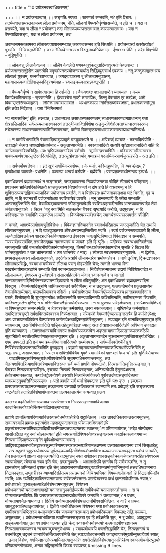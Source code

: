 +++
title = "10 प्रयोजनवत्त्वाधिकरणम्"

+++
।। न प्रयोजनवत्त्वात् ।। सङ्गतिः स्पष्टा । कारणत्वं सम्भवति, न? इति विचारः । तदर्थमवाप्तसमस्तकामस्य लीला प्रयोजनम्, नेति, लीलायां वैषम्यनैर्घृण्येप्रसज्येते, न इति च । यदा न प्रसज्येते, यदा च लीला न प्रयोजनम् तदा लीलारूपव्यापारासम्भवात् कारणत्वासम्भवः । यदा न वैषम्यादिप्रसङ्गः, यदा च लीला प्रयोजनम्, तदा

अवाप्तसमस्तकामस्य लीलारूपव्यापारसम्भवात् कारणत्वसम्भव इति सिध्यति । प्रयोजनवत्त्वं कस्येत्यपेक्षां पूरयति - विचित्रसृष्टेरिति । तस्य नेतिपदेनान्वयस्य विरुद्धत्वादभिप्रेतमाह - ईश्वरस्य चेति । तदेव विवृणोति - बुद्धिपूर्वेति ।

।। लोकवत्तु लीलाकैवल्यम् ।। लीलैव केवलेति पणबन्धपूर्वकद्यूतादिव्यावृत्त्यर्तः केवलशब्दः । प्रयोजनान्तरानुद्देशेन प्रवृत्तत्वेपि यदृच्छोपनतप्रयोजनस्यार्थात् सिद्धिव्युदासार्थ एवकारः । ननु कन्तुकाद्यारम्भस्य लीलात्वं युक्त्तम्, यत्नगौरवाभावात् । जगद्य्वापारस्य तु लीलात्वमनुपपन्नम्, महायासरूपत्वादितिशङ्कानिवृत्त्यर्थमाह - स्वसङ्कल्पमात्राऽवक्लृप्तेति ।

।। वैषम्यनैर्घृण्ये न सापेक्षत्वात्तथा हि दर्शयति ।। वैषम्यशब्दः पक्षपातशब्देन व्याख्यातः । कस्य किमपेक्ष्यमित्यत्राह - सृज्यमानेति । ईश्वरश्चेन्न सृष्टौ कमर्सापेक्षः, किन्तु वैषम्यांश एव तदपेक्षा, अतो विषमसृष्टेरित्यध्याहृतम् । निमित्तमात्रमेवासाविति - अप्रधानकारणं निमित्तशब्दविवक्षितम्, प्रधानकारणीभूता इति तत्रैव निर्द्देशात् । यथा "निमित्तमात्रं

भव सव्यसाचिन्' इति, तदनवत् । प्राधान्यञ्च असाधारणकारणत्वम् साधारणकारणत्वमप्राधान्यम् यथा क्षेत्रसलिलादिकं सर्वसस्यसाधारणकारणं तत्तद्बीजशक्त्तिविशेषा अङ्कुरविशेशेत्पत्तावसाधारणकारणम् तथेश्वरस्य साधारणकारणत्वान्निमित्तमात्रत्वम्, कर्मणां विषमसृष्टयसाधारणकारणत्वात्प्राधान्यमित्यर्थः ।

।। न कर्माविभागादिति चेत्रान्नादित्वादुपपद्यते चाप्युपलभ्यते च ।। अपिशब्दं व्याचष्टे - तदनादित्वेपीति - उपपद्यते चेत्यत्र चशब्दाभिप्रेतार्थमाह - अकृताभ्यागमेति । स्वरूपानादित्वे सत्यपि सृष्टिप्रवाहानादित्वे सति हि कर्मप्रवाहानादित्वसिद्धिः, अतः सृष्टिप्रवाहानादित्वं दर्शयति - सूर्याचन्द्रमसाविति । प्रतिकल्पमधीतस्यास्य वाक्यस्यार्थवत्त्वात्सृष्टेरनादित्वसिद्धिः, तत्तत्सूत्रोक्त्तानर्थान् यथाक्रमं वदन्नधिकरणार्थसुपसंहरति - अत इति ।

।। सर्वधर्मोपपत्तेश्च ।। इदं सूत्रं सर्वाधिकरणशेषम् । के धर्माः, कस्मिन्नुपपत्तिः, किं व्यवच्छेद्यम् ? इत्यपेक्षायां व्याचष्टे- प्रधानेति । पञ्चम्या अन्वयं दर्शयति - ब्रह्मैवेति । परमप्रकृतसाध्येनान्वय इत्यर्थः ।।

इदमधिकरणं ब्रह्माज्ञानपक्षे न सङ्गच्छते, जगद्य्वापारस्य निष्प्रयोजनतया चोदिते लीलात्वेन परिहारात् । प्रपञ्चस्य भ्रान्तिपरिकल्पितत्वे भ्रान्तकृत्यस्य निष्प्रयोजनत्वं न दोष इति हि वक्त्तव्यम्; न हि शुक्त्तिरूप्यचन्द्रद्वित्वाध्यासादिकं प्रयोजनाय प्रवर्तते, न च पित्तोपहतः प्रयोजनाकाङ्क्षया घटं भिनत्ति, गृहं च दहति, न हि स्वप्नदर्शी प्रयोजनापेक्षया स्वशिराछेदं पश्यति । ननु भ्रान्तस्यापि हि क्रीडा सम्भवति, अतस्तदुक्त्तिरिति चेन्न, केषाञ्चिद्य्वापाराणां क्रीडातुल्यत्वेऽपि स्वशिरःप्रहारादीनामिव भ्रान्तव्यापारत्वादेव तेषां क्रीडात्वानुपपत्तेः । किञ्च "बहु स्या'मिति सङ्कल्पेन हीश्वरः सृष्टयादि करोति, तदयुक्त्तम्; न हि कश्चिद्भ्रान्तः स्यामिति सङ्कल्प्य भ्राम्यति । किञ्चेश्वरस्सर्वज्ञश्चेत् स्वानर्थरूपसंसारपवर्त्तनं क्रीडेति

न मन्यते, अज्ञश्चेत्सर्वज्ञत्वश्रुतिविरोधः । विवेकज्ञाननिष्पादनेन स्वानर्थपरिहाराय जगत्सृजतीति चेत् तथापि लीलात्वमनुपपन्नम् । न हि व्याध्युपहतस्य औषधानयनप्रवृत्तिर्लीला भवति । स्वयं प्रयोजनरूपव्यापारो हि लीला, ऋग्वेदादिप्रवत्तर्कस्य शास्त्रादधिकविषयज्ञानवत ईश्वरस्य जगत्सृष्टिनिष्पाद्यं विवेकज्ञानं न सम्भवति, "यस्सर्वज्ञस्सर्ववित् तस्मादेतद्ब्रह्म नामरूपमन्नं च जायते' इति हि श्रुतिः । यदीश्वरः स्वबन्धभ्रमनिवर्तनाय जगत्सृजति तर्हि बन्धच्छेदनौपयिकानेवार्थान्सृजतु, किमर्थं बन्धवर्धकानर्थकामादीन् सृजति ? किञ्च किं भ्रान्तिहेतुर्लीला ? उत भ्रान्तिकार्या ? उत भ्रान्तिरेव ? नाद्यः । लीलया स्वभ्रमसम्पादनानुपपत्तेः । न द्वितीयः, प्रथमसङ्कल्पस्य लीलात्वानुपपत्तेः, तद्वदेवोत्तरत्रापि लीलामन्तरेण भ्रमोपपत्तेश्च । नापि तृतीयः, द्विचन्द्रज्ञानस्य लीलात्वाप्रसिद्धेः, स्वयमभ्राम्यन्नीश्वरो लीलथा परान् मोहयतीति चेन्न; त्वन्मते भ्रान्त्या विना परदर्शनायोगात्परदर्शने सम्भवति तेषां स्वानन्यत्वज्ञानाच्च । निर्विशेषसन्मात्रस्य ब्रह्मणो निर्विशेषत्वादेव न लीलासम्भवः, ईश्वरस्य तु सर्वज्ञत्वेन संसारमहितत्वेन जीवान् स्वानन्यत्वेन च जानतो जन्मजरामरणादिनिर्वर्तननरकपातनादिव्यापारो न लीला भवितुमर्हति; अत इदमधिकरणं ब्रह्माज्ञानवादिनां विरुद्धम् । वैषम्येत्यादिसूत्राणि चाधिकरणान्तरं सर्वैर्वर्णितम्; न च तद्युक्त्तम्, फलफलिभावेन प्रकृतसाध्येन तेषामन्वितार्थत्वात्, फलफलिभावश्च दशिर्तः । कर्मसापेक्षतया वैषम्यनर्घृण्यपरिहारश्च भ्रान्तब्रह्मवादिनां न घटते, पित्तोपहतो हि शुभाशुभानपेक्षः कञ्चित्स्तौति सान्त्ववादिनमपि कञ्चिन्निन्दति, काश्चिदम्भसा सिञ्चति, कांश्चिन्मुसलेन हन्ति; न च तस्मिन्वैषम्यनैर्घृण्ययोर्दोषरूपता । न च युक्तया परिहर्तव्यत्वम् । सापेक्षत्वादितिपदं च विषमसृष्टया सम्बन्धर्महति, न हीश्वरश्चेत् कर्मसापेक्षः, तस्य स्वतन्त्रत्वात् । सृष्टिश्चेन्न कर्मसापेक्षा समष्टितत्त्वसृष्टौ सर्वशक्त्तितयेश्वरस्य निरपेक्षत्वात् । यस्मिन्नंशे वैषम्यनैर्गृण्यप्रसङ्गस्तत्रैव हि कर्मणोऽपेक्षा; अतः प्राप्ताप्राप्तविवेकेन वैषम्यांशस्य कर्मसापेक्षत्वाद्विषमसृष्टेरित्युक्त्तम् । उपपद्यत इति चानादित्वमुपपद्यत इति व्याख्यातम्, तदानीमविभागादिति शङ्कितहेतुरपरिहृतः स्यात्; अतः क्षेत्रज्ञानामनादित्वेऽपि अविभाग उपपद्यत इति व्याख्यातम् । उक्त्तलक्षणस्याविभागस्य तथोत्वोपपादकत्वेन अकृताभ्यागमादिप्रसङ्गरूपस्तर्कोऽपि सूत्राभिप्रेतो भवतीत्यभिप्रायेणाहतथानभ्युपगम इति । अकृताभ्यागमशब्देन मुक्त्तानामप्युत्पत्तिप्रसङ्गोऽभिप्रेतः । एवम् उपपद्यते इति द्वयं यथाक्रममविभागानादित्वयोः समर्थनपरम् । सर्वधर्मोपपत्तेश्चेतिसूत्रं निर्विशेषवादेऽत्यन्तमघटितमिति दुरपह्नवम् । ब्रह्मणो महामायत्वात्तस्मिन्मायाकल्पितधर्मोपपत्तिरिति तु श्रद्धामात्रम्, अशाब्दत्वात् । "पराऽस्य शक्त्तिर्विविधैव श्रूयते स्वाभाविकी ज्ञानबलक्रिया च' इति श्रुतिविरोधाच्च । यादवमिश्रानुसारिणस्तुसर्वधर्मोपपत्तेश्चेति सूत्रमप्यधिकरणान्तरमाहुः, तत्र चैतन्यशक्त्तिक्रियाशक्त्तिपरिणामशक्त्तिरूपाः सर्वे धर्मा ब्रह्मणि नोपपद्यन्ते, नित्यसर्गादिप्रवृत्तिप्रसङ्गात् न चेच्छया नित्यप्रसङ्गपरिहारः, इच्छाया नित्यत्वे नित्यप्रसङ्गात्, अनित्यत्वेऽपि हेतुसापेक्षत्वात् हेतोश्चामानकत्वात्; कथञ्चिद्धेत्वन्वेषणे तस्यापि नित्यानित्यविकल्पे पूर्वोक्त्तदोषप्रसङ्गादिच्छया व्यवस्थाऽनुपपत्तिर्नित्यप्रसङ्गः । अतो ब्रह्मणि सर्वे धर्मा नोपपद्यन्त इति पूर्वः पक्षः कृतः । इच्छायाः प्रलयकालात्ययज्ञानजन्मत्वात् तज्ज्ञानस्य प्रलयादौ कञ्चित्कालं स्वप्स्यामि ततः प्रबोद्धाहे इति सङ्कल्पस्य नष्टत्वेऽपि तदाहितविशेषप्रबोधशक्तया प्रलयकालात्येय जन्यत्वात् प्रलय

कालस्य प्रकृतिपरिणामरूपत्वादन्त्यपरिणामस्य नित्यप्रसङ्गाभावादिच्छायाः कादाचित्कत्वोपपत्तेर्नित्यसर्गादिप्रसङ्गाभावात्

ब्रह्मणि ज्ञानक्रियापरिणामशक्त्तिरूपसर्वधर्मोपपत्तेरिति राद्धान्तितम् । तत्र तावदधिकरणान्तरत्वमयुक्त्तम्, सन्मात्रस्यापि ब्रह्मणः प्रकृत्यंशेन महदाद्युपादानत्वात् परिणामशक्त्तिमतोऽपि प्रकृत्यंशस्यान्तर्यामिब्राह्मणादिष्वीश्वरनियाम्यतयाऽवगतस्य स्वातन्त्र्ेण परिणामायोगात् "सदेव सोम्येदमग्र आसीत्तदैक्षत बहु स्यां सोऽकामयत' इति जगत्सर्गादिविषयस्येश्वरसङ्गल्पस्य कादाचित्कत्वावगमाच्च नित्यसर्गादिप्रवृत्त्यप्रसङ्गेन पूर्वपक्षोत्थानासम्भवात् । आद्विपराद्धकालभाविसदृशतरसूक्ष्मपरिणामपरम्परास्वन्त्यपरिणामलक्षणस्य प्रलयकालात्ययस्य ज्ञानं सिसृक्षाहेतुः । तत्र यदुक्त्तं सुषुप्तस्येश्वरस्य पूर्वसङ्कल्पाहितविशेषाप्रबोधशक्त्तिः प्रलयकालात्ययसहकृता प्रबोधं जनयति, तेन प्रलयात्ययं ज्ञात्वा सङ्कल्पयतीति तदयुक्त्तम् स्वतः सर्वज्ञस्य ज्ञानसङ्कोचककर्मपारवश्यरहितस्येश्वरस्य स्वापायोगात् स्वेच्छया स्वाप इति चेन्न; इच्छानुपपत्तेः । अज्ञातांशेऽपि ज्ञानमेव हि सर्वे वाञ्छन्ति, न तु ज्ञानलोपम् अभिमतत्वं दृश्यत इति चेत् आहाराजरणतीव्रामयदुःखपरिश्रमतमोगुणाभिभूतानां तत्तदधिष्टशमनाय निद्राकाङ्क्षा, लघुशरीरस्य व्याध्यादिरहितस्य प्रसन्नमनसो विचित्रमभिमतं विषयमवलोकयतो हि निद्राऽनभिमतैव भवति; अतः ऊमिर्षट्कातिगस्यानामयस्य सर्वशक्त्तेस्तमसः परस्येश्वरस्य कथं ज्ञानलोपोऽभिमतः स्यात् ? प्रबोधशक्त्तेः पूर्वसङ्कल्पाहितविशेषत्वमप्ययुक्त्तम्, विशेषस्य प्रबोधजननयोग्यतालक्षणत्वाद्योग्यतान्तरानुपपत्तेर्द्रव्यस्यैव सर्वविधयोग्यतापादनदर्शनाच्च । स च योग्यतालक्षणविशेषः किं प्रलयकालात्ययज्ञानात्प्रबोधमीश्वरे जनयति ? उताज्ञानात् ? न प्रथमः, योग्यतायाश्चैतन्याभावात् । द्वितीये सयोग्यतारूपविशेषस्तदानीमीश्वराधिष्ठिनः, न वा ? न प्रथमः, अप्रबुद्धस्याधिष्ठातृत्वायोगात् । द्वितीये चानधिष्ठितस्य विशेषस्य यथा प्रबोधकार्यकरत्वम्; एवमीश्वरानधिष्ठितस्य पअकृत्यांशस्यैव जगज्जननसम्भवात् प्रबोधपरिकल्पनं विफलम्; तद्धि कल्प्यम्, अश्रुतत्वात् । प्रबोधानन्तरभावितया त्वदभिमतस्सङ्कल्प एव हि तदैक्षतेति श्रुतः, न तु प्रबोधः, अप्रबुद्धस्य सङ्कल्पायोगात् तत षव प्रबोधः पल्प्यत इति चेन्न; स्वापप्रबोधयोरुभयोः कल्पनादपीश्वरज्ञानस्य नित्यतामात्रकल्पनस्य न्यायत्वाच्छ्रुत्यनुरोधाच्च । स्वापप्रबोधावपि वचनसिद्धाविति चेत्, नित्यज्ञानत्वं च वचनसिद्धम् तद्वचनं ज्ञानशक्त्तिनित्यत्वपरमिति चेत् स्वापप्रबोधवचनमपि जगद्य्वापारवैमुख्यौन्मुख्यविषयं स्यात् । इयान् विशेषः, क्वचिज्ज्ञानलोपस्याभिमतत्वानुपपत्तिः शक्त्तेराहितविशेषत्वानुपपत्तिरेकेण स्वापप्रबोधयोरश्रुतयोः परिकल्पनगौरवञ्च, अन्यत्र तद्विरहश्चेति किञ्च स्वापशब्द #missing 9 lines.


